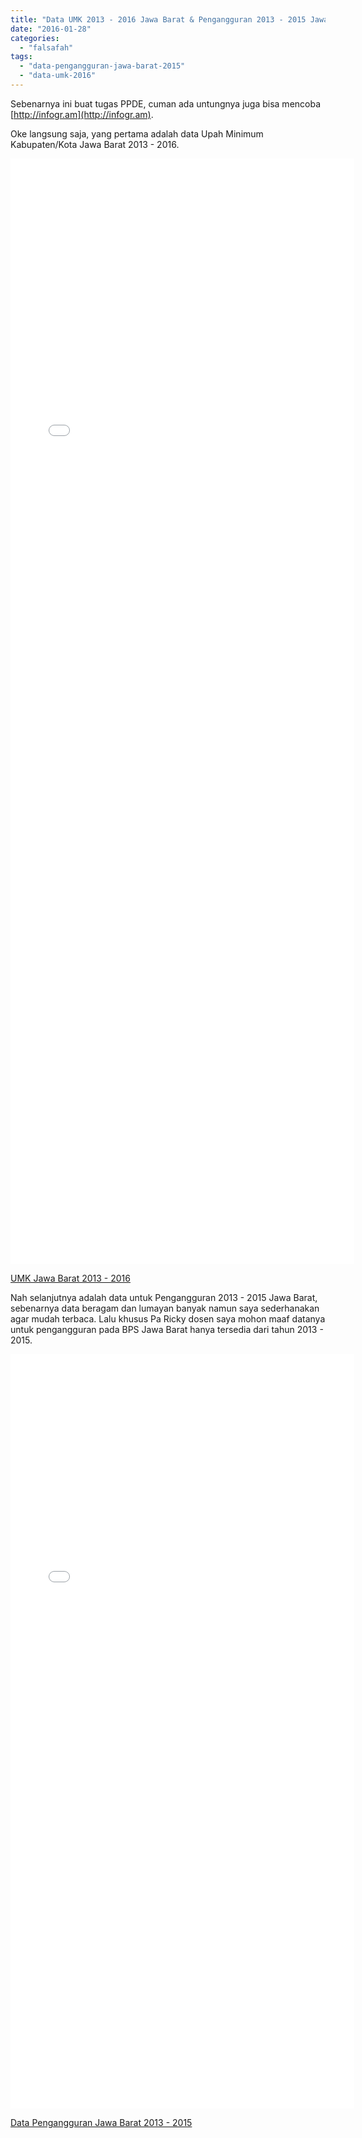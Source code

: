 ```yaml
---
title: "Data UMK 2013 - 2016 Jawa Barat & Pengangguran 2013 - 2015 Jawa Barat"
date: "2016-01-28"
categories: 
  - "falsafah"
tags: 
  - "data-pengangguran-jawa-barat-2015"
  - "data-umk-2016"
---
```


Sebenarnya ini buat tugas PPDE, cuman ada untungnya juga bisa mencoba [http://infogr.am](http://infogr.am).

Oke langsung saja, yang pertama adalah data Upah Minimum Kabupaten/Kota Jawa Barat 2013 - 2016.

<iframe style="border: none;display: block; margin-left:auto; margin-right:auto" title="UMK Jawa Barat 2013 - 2016" src="//e.infogr.am/umk_jawa_barat_2013___2016?src=embed" width="550" height="1769" frameborder="0" scrolling="no"></iframe>

[UMK Jawa Barat 2013 - 2016](https://infogr.am/umk_jawa_barat_2013___2016)

Nah selanjutnya adalah data untuk Pengangguran 2013 - 2015 Jawa Barat, sebenarnya data beragam dan lumayan banyak namun saya sederhanakan agar mudah terbaca. Lalu khusus Pa Ricky dosen saya mohon maaf datanya untuk pengangguran pada BPS Jawa Barat hanya tersedia dari tahun 2013 - 2015.

<iframe style="border: none;display: block; margin-left:auto; margin-right:auto" title="Data Pengangguran Jawa Barat 2013 - 2015" src="//e.infogr.am/data_pengangguran_jawa_barat_2013___2015?src=embed" width="550" height="1207" frameborder="0" scrolling="no"></iframe>

[Data Pengangguran Jawa Barat 2013 - 2015](https://infogr.am/data_pengangguran_jawa_barat_2013___2015)
